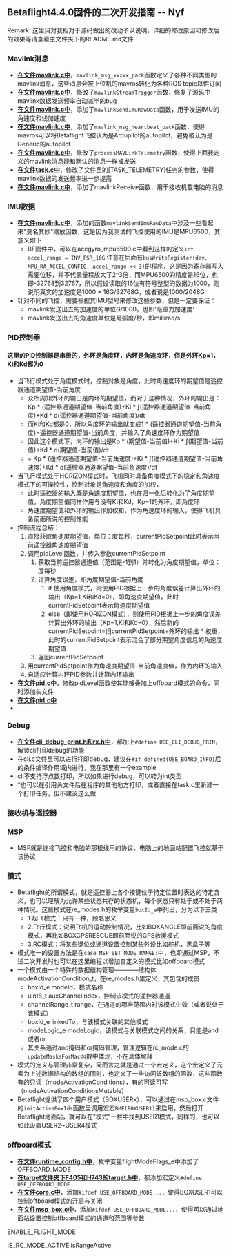 ﻿## Betaflight4.4.0固件的二次开发指南 -- Nyf
Remark: 这里只对我相对于源码做出的改动予以说明，详细的修改原因和修改后的效果等请查看主文件夹下的README.md文件
### Mavlink消息
- <u>**在文件mavlink.c中**</u>，`mavlink_msg_xxxxx_pack`函数定义了各种不同类型的mavlink消息，这些消息会被上位机的mavros转化为各种ROS topic以供订阅
- <u>**在文件mavlink.c中**</u>，修改了`mavlinkStreamTrigger`函数，修复了源码中mavlink数据发送频率自动减半的bug
- <u>**在文件mavlink.c中**</u>，添加了`mavlinkSendImuRawData`函数，用于发送IMU的角速度和线加速度
- <u>**在文件mavlink.c中**</u>，添加了`mavlink_msg_heartbeat_pack`函数，使得mavros可以将Betaflight飞控认为是Ardupilot的autopilot，避免被认为是Generic的autopilot
- <u>**在文件mavlink.c中**</u>，修改了`processMAVLinkTelemetry`函数，使得上面我定义的mavlink消息能和默认的消息一样被发送
- <u>**在文件task.c中**</u>，修改了文件里的[TASK_TELEMETRY]任务的参数，使得mavlink数据的发送频率进一步提高
- <u>**在文件mavlink.c中**</u>，添加了mavlinkReceive函数，用于接收机载电脑的消息

### IMU数据
- <u>**在文件mavlink.c中**</u>，添加的函数`mavlinkSendImuRawData`中涉及一些看起来"莫名其妙"缩放因数，这是因为我测试的飞控使用的IMU是MPU6500，其意义如下
    - BF固件中，可以在accgyro_mpu6500.c中看到这样的定义`int accel_range = INV_FSR_16G`.注意在后面有`busWriteRegister(dev, MPU_RA_ACCEL_CONFIG, accel_range << 3)`的程序，这是因为寄存器写入需要位移，并不代表量程放大了2^3倍，而MPU6500的精度是16位，也即-32768到32767，所以假设读取的16位有符号整型的数据为1000，则说明真实的加速度是1000 \* 16G/32768G，或者说是1000/2048G
- 针对不同的飞控，需要根据其IMU型号来修改这些参数，但是一定要保证：
    - mavlink发送出去的加速度的单位G/1000，也即'毫重力加速度'
    - mavlink发送出去的角速度单位是毫弧度/秒，即millirad/s

### PID控制器
#### 这里的PID控制器是串级的，外环是角度环，内环是角速度环，但是外环Kp=1，Ki和Kd都为0
- 当飞行模式处于角度模式时，控制对象是角度，此时角速度环的期望值是遥控器通道期望值-当前角度
    - 众所周知外环的输出是内环的期望值，而对于这种情况，外环的输出是：Kp \* (遥控器通道期望值-当前角度)+Ki \* ∫(遥控器通道期望值-当前角度)+Kd \* d(遥控器通道期望值-当前角度)/dt
    - 而Ki和Kd都是0，所以角度环的输出就变成1 \* (遥控器通道期望值-当前角度)=遥控器通道期望值-当前角度，并输入了角速度环作为期望值
    - 因此这个模式下，内环的输出是Kp \* (期望值-当前值)+Ki \* ∫(期望值-当前值)+Kd \* d(期望值-当前值)/dt
    - = Kp \* (遥控器通道期望值-当前角速度)+Ki \*  ∫(遥控器通道期望值-当前角速度)+Kd \* d(遥控器通道期望值-当前角速度)/dt
- 当飞行模式处于HORIZON模式时，飞机同时具备角度模式下的稳定和角速度模式下的可操控性，控制对象是角速度和角度的加权，
    - 此时遥控器的输入既是角速度期望值，也在归一化后转化为了角度期望值，角度期望值同样作用与没有Ki和Kd，Kp=1的外环，即角度环
    - 角速度期望值和外环的输出作加权和，作为角速度环的输入，使得飞机具备前面所说的控制性能
- 控制流程总结：
    1. 直接获取角速度期望值，单位：度每秒，currentPidSetpoint此时表示当前遥控器角速度期望值
    2. 调用pidLevel函数，并传入参数currentPidSetpoint
        1. 获取当前遥控器通道值（范围是-1到1）并转化为角度期望值，单位：度每秒
        2. 计算角度误差，即角度期望值-当前角度
            1. if 使用角度模式，则使用PID根据上一步的角度误差计算出外环的输出（Kp=1,Ki和Kd=0），即角速度期望值，此时currentPidSetpoint表示角速度期望值
            2. else（即使用HORIZON模式），则使用PID根据上一步的角度误差计算出外环的输出（Kp=1,Ki和Kd=0），然后新的currentPidSetpoint=旧currentPidSetpoint+外环的输出 \* 权重，此时的currentPidSetpoint表示混合了部分期望角度信息的角速度期望值
        3. 返回currentPidSetpoint
    3. 用currentPidSetpoint作为角速度期望值-当前角速度值，作为内环的输入
    4. 自适应计算内环PID参数并计算内环输出
- <u>**在文件pid.c中**</u>，修改pidLevel函数使其能够叠加上offboard模式的命令，同时添加头文件
- <u>**在文件pid.c中**</u>
- 

### Debug
- <u>**在文件cli_debug_print.h和rx.h中**</u>，都加上`#define USE_CLI_DEBUG_PRIN`，解锁cli打印debug的功能
- 在cli.c文件里可以进行打印debug，建议在`#if defined(USE_BOARD_INFO)`后的条件编译作用域内进行，我在那里有一个example
- cli不支持浮点数打印，所以如果进行debug，可以转为int类型
- *也可以在引用头文件后在程序的其他地方打印，或者直接在task.c里新建一个打印任务，但不建议这么做

### 接收机与遥控器

### MSP
- MSP就是连接飞控和电脑的那根线用的协议，电脑上的地面站配置飞控就基于该协议

### 模式
- Betaflight的所谓模式，就是遥控器上各个按键位于特定位置时表达的特定含义，也可以理解为允许某些状态共存的状态机，每个状态只有处于或不处于两种情况。这些模式在re_modes.h的枚举变量`boxId_e`中列出，分为以下三类
    - 1.起飞模式：只有一种，顾名思义
    - 2.飞行模式：说明飞机的运动控制情况，比如BOXANGLE即前面说的角度模式，再比如BOXGPSRESCUE即前面说的GPS救援模式
    - 3.RC模式：将某些键位或通道设置控制某些外设比如舵机，黑盒子等
- 模式唯一的设置方法是在`case MSP_SET_MODE_RANGE:`中，也即通过MSP，不过二次开发时也可以在这里编程以增加自定义的模式比如offboard模式
- 一个模式由一个特殊的数据结构管理————结构体modeActivationCondition_t，在re_modes.h里定义，其包含的成员
    - boxId_e modeId，模式名称
    - uint8_t auxChannelIndex，控制该模式的遥控器通道
    - channelRange_t range，在通道的哪些范围内时该模式生效（或者说处于该模式）
    - boxId_e linkedTo，与该模式关联的其他模式
    - modeLogic_e modeLogic，该模式与关联模式之间的关系，只能是and或者or
    - 其关系通过and掩码和or掩码管理，管理逻辑在rc_mode.c的`updateMasksForMac`函数中体现，不在具体解释
- 模式的定义与管理非常复杂，简而言之就是通过一个宏定义，这个宏定义了元素为上述数据结构的数组的同时，也定义了一些访问该数组的函数，这些函数有的只读（modeActivationConditions），有的可读可写（modeActivationConditionsMutable）
- Betaflight提供了四个用户模式（BOXUSERx），可以通过在msp_box.c文件的`initActiveBoxIds`函数里调用宏宏`BME(BOXUSER1)`来启用，然后打开Betaflight地面站，就可以在"模式"一栏中找到USER1模式，同样的，也可以如此设置USER2~USER4模式

### offboard模式
- <u>**在文件runtime_config.h中**</u>，枚举变量flightModeFlags_e中添加了OFFBOARD_MODE
- <u>**在target文件夹下F405和H743的target.h中**</u>，都添加宏定义`#define USE_OFFBOARD_MODE`
- <u>**在文件core.c中**</u>，添加`#ifdef USE_OFFBOARD_MODE...`，使得BOXUSER1可以控制offboard模式的开启与关闭
- <u>**在文件msp_box.c中**</u>，添加`#ifdef USE_OFFBOARD_MODE...`，使得可以通过地面站设置控制offboard模式的通道和范围等参数



ENABLE_FLIGHT_MODE

IS_RC_MODE_ACTIVE
isRangeActive
